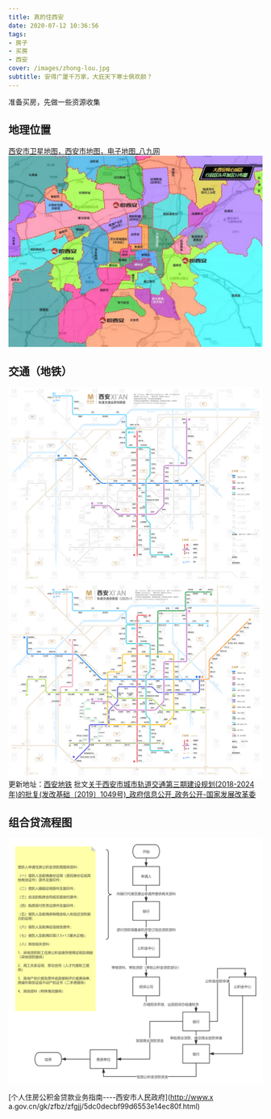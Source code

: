 ```yaml
---
title: 真的住西安
date: 2020-07-12 10:36:56
tags:
- 房子
- 买房
- 西安
cover: /images/zhong-lou.jpg
subtitle: 安得广厦千万家，大庇天下寒士俱欢颜？
---
```

准备买房，先做一些资源收集

## 地理位置
[西安市卫星地图，西安市地图，电子地图_八九网](https://bajiu.cn/ditu/?id=367)
![行政划分图](/images/xian-fbt.jpeg)

## 交通（地铁）
![运营图](/images/dt-now-Ver4.4@chinhoyoo.png)
![规划图2025](/images/dt-2025-Ver4.4@chinhoyoo.png)
更新地址：[西安地铁](https://pan.baidu.com/s/1q9GfOFKUIVTSD_-SXKAWRQ#list/path=%2F%E8%BD%BB%E5%9C%B0%E9%93%81ChinMetro%2F%E8%A5%BF%E5%AE%89)
批文[关于西安市城市轨道交通第三期建设规划(2018-2024年)的批复(发改基础〔2019〕1049号)_政府信息公开_政务公开-国家发展改革委](http://zfxxgk.ndrc.gov.cn/web/iteminfo.jsp?id=16220)

## 组合贷流程图

![组合贷](/images/zhd.png)

[个人住房公积金贷款业务指南----西安市人民政府](http://www.x
a.gov.cn/gk/zfbz/zfgjj/5dc0decbf99d6553e14ec80f.html)